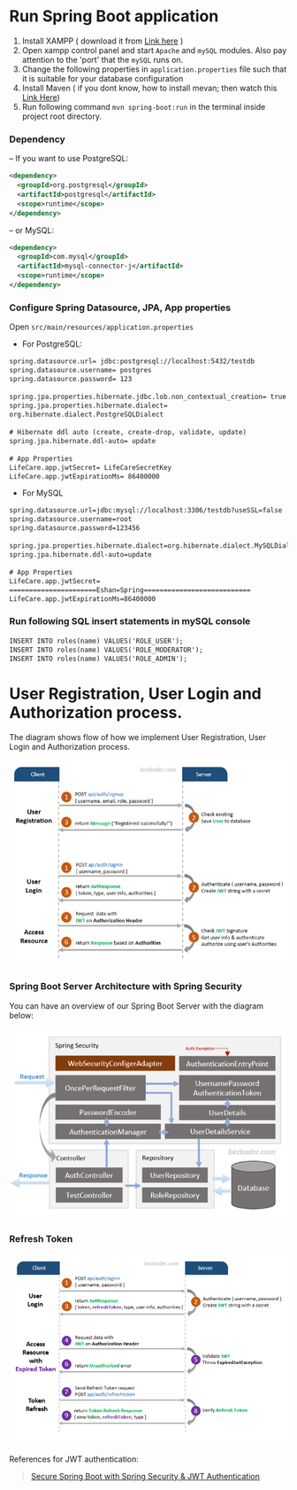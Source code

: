 # Run Spring Boot application
1. Install XAMPP ( download it from [Link here](https://www.apachefriends.org) )
2. Open xampp control panel and start `Apache` and `mySQL` modules. Also pay attention to the 'port' that the `mySQL` runs on.
3. Change the following properties in `application.properties` file such that it is suitable for your database configuration
4. Install Maven ( if you dont know, how to install mevan; then watch this [Link Here](https://youtu.be/WASIyomqarc))
5. Run following command `mvn spring-boot:run` in the terminal inside project root directory.

### Dependency
– If you want to use PostgreSQL:
```xml
<dependency>
  <groupId>org.postgresql</groupId>
  <artifactId>postgresql</artifactId>
  <scope>runtime</scope>
</dependency>
```
– or MySQL:
```xml
<dependency>
  <groupId>com.mysql</groupId>
  <artifactId>mysql-connector-j</artifactId>
  <scope>runtime</scope>
</dependency>
```
### Configure Spring Datasource, JPA, App properties
Open `src/main/resources/application.properties`
- For PostgreSQL:
```
spring.datasource.url= jdbc:postgresql://localhost:5432/testdb
spring.datasource.username= postgres
spring.datasource.password= 123

spring.jpa.properties.hibernate.jdbc.lob.non_contextual_creation= true
spring.jpa.properties.hibernate.dialect= org.hibernate.dialect.PostgreSQLDialect

# Hibernate ddl auto (create, create-drop, validate, update)
spring.jpa.hibernate.ddl-auto= update

# App Properties
LifeCare.app.jwtSecret= LifeCareSecretKey
LifeCare.app.jwtExpirationMs= 86400000
```
- For MySQL
```
spring.datasource.url=jdbc:mysql://localhost:3306/testdb?useSSL=false
spring.datasource.username=root
spring.datasource.password=123456

spring.jpa.properties.hibernate.dialect=org.hibernate.dialect.MySQLDialect
spring.jpa.hibernate.ddl-auto=update

# App Properties
LifeCare.app.jwtSecret= ======================Eshan=Spring===========================
LifeCare.app.jwtExpirationMs=86400000
```
### Run following SQL insert statements in mySQL console
```
INSERT INTO roles(name) VALUES('ROLE_USER');
INSERT INTO roles(name) VALUES('ROLE_MODERATOR');
INSERT INTO roles(name) VALUES('ROLE_ADMIN');
```

# User Registration, User Login and Authorization process.
The diagram shows flow of how we implement User Registration, User Login and Authorization process.

![spring-boot-jwt-authentication-spring-security-flow](spring-boot-jwt-authentication-spring-security-flow.png)

### Spring Boot Server Architecture with Spring Security
You can have an overview of our Spring Boot Server with the diagram below:

![spring-boot-jwt-authentication-spring-security-architecture](spring-boot-jwt-authentication-spring-security-architecture.png)

### Refresh Token

![spring-boot-refresh-token-jwt-example-flow](spring-boot-refresh-token-jwt-example-flow.png)

References for JWT authentication:
> [Secure Spring Boot with Spring Security & JWT Authentication](https://bezkoder.com/spring-boot-jwt-authentication/)
